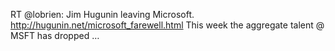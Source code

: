 <!--
id: 1374414561
link: http://kevinisom.info/post/1374414561/rt-lobrien-jim-hugunin-leaving-microsoft
slug: rt-lobrien-jim-hugunin-leaving-microsoft
date: Sat Oct 23 2010 06:24:11 GMT+1300 (NZDT)
raw: {"blog_name":"kevinisom","id":1374414561,"post_url":"http://kevinisom.info/post/1374414561/rt-lobrien-jim-hugunin-leaving-microsoft","slug":"rt-lobrien-jim-hugunin-leaving-microsoft","type":"text","date":"2010-10-22 17:24:11 GMT","timestamp":1287768251,"state":"published","format":"html","reblog_key":"d9s3v6Zp","tags":[],"short_url":"http://tmblr.co/Zw68Yy1Hw_RX","highlighted":[],"feed_item":"http://twitter.com/kev_nz/statuses/28070054339","from_feed_id":"650289","note_count":0,"title":null,"body":"<p>RT @lobrien: Jim Hugunin leaving Microsoft. <a href=\"http://hugunin.net/microsoft_farewell.html\" target=\"_blank\">http://hugunin.net/microsoft_farewell.html</a> This week the aggregate talent @ MSFT has dropped &#8230;</p>"}
publish: 2010-10-023
tags: 
title: null
-->


RT @lobrien: Jim Hugunin leaving Microsoft.
<http://hugunin.net/microsoft_farewell.html> This week the aggregate
talent @ MSFT has dropped …


